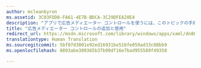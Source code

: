 ```yaml
---
author: mcleanbyron
ms.assetid: 3C03FDD8-FA61-4E7B-BDCA-3C29DFEA20E4
description: "アプリで広告メディエーター コントロールを使うには、このトピックの手順に従ってください。"
title: "広告メディエーター コントロールの追加と使用"
redirect_url: https://msdn.microsoft.com/library/windows/apps/xaml/dn864355.aspx
translationtype: Human Translation
ms.sourcegitcommit: 5bf07d3001e92ed16931be516fe059ad33c08bb9
ms.openlocfilehash: 8893abe389365b37b99df16e7bad955589f49350

---
```





<!--HONumber=Aug16_HO3-->


